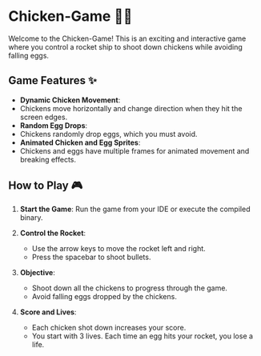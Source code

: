 # Chicken-Game 🚀🐔

Welcome to the Chicken-Game! This is an exciting and interactive game where you control a rocket ship to shoot down chickens while avoiding falling eggs.


## Game Features ✨

- **Dynamic Chicken Movement**:
-  Chickens move horizontally and change direction when they hit the screen edges.
- **Random Egg Drops**:
-  Chickens randomly drop eggs, which you must avoid.
- **Animated Chicken and Egg Sprites**:
-  Chickens and eggs have multiple frames for animated movement and breaking effects.


## How to Play 🎮

1. **Start the Game**:
    Run the game from your IDE or execute the compiled binary.

2. **Control the Rocket**:
    - Use the arrow keys to move the rocket left and right.
    - Press the spacebar to shoot bullets.

3. **Objective**:
    - Shoot down all the chickens to progress through the game.
    - Avoid falling eggs dropped by the chickens.

4. **Score and Lives**:
    - Each chicken shot down increases your score.
    - You start with 3 lives. Each time an egg hits your rocket, you lose a life.
